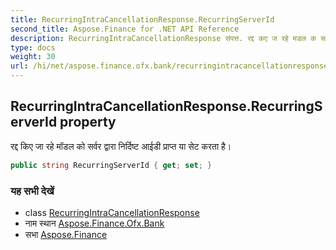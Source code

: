 ```yaml
---
title: RecurringIntraCancellationResponse.RecurringServerId
second_title: Aspose.Finance for .NET API Reference
description: RecurringIntraCancellationResponse संपत्त. रद्द कए ज रहे मडल क सर्वर द्वर नर्दष्ट आईड प्रप्त य सेट करत है
type: docs
weight: 30
url: /hi/net/aspose.finance.ofx.bank/recurringintracancellationresponse/recurringserverid/
---
```

## RecurringIntraCancellationResponse.RecurringServerId property

रद्द किए जा रहे मॉडल को सर्वर द्वारा निर्दिष्ट आईडी प्राप्त या सेट करता है।

```csharp
public string RecurringServerId { get; set; }
```

### यह सभी देखें

* class [RecurringIntraCancellationResponse](../)
* नाम स्थान [Aspose.Finance.Ofx.Bank](../../recurringintracancellationresponse/)
* सभा [Aspose.Finance](../../../)


